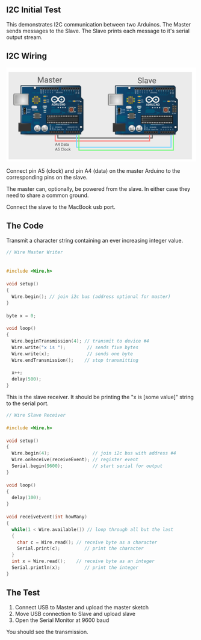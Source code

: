 ## I2C Initial Test

This demonstrates I2C communication between two Arduinos.  The Master
sends messages to the Slave.  The Slave prints each message to it's
serial output stream.


## I2C Wiring

![](images/i2c-experiment.png)

Connect pin A5 (clock) and pin A4 (data) on the master Arduino to the
corresponding pins on the slave. 

The master can, optionally, be powered from the slave.  In either case
they need to share a common ground.

Connect the slave to the MacBook usb port.

## The Code

Transmit a character string containing an ever increasing integer value.

``` c++
// Wire Master Writer


#include <Wire.h>

void setup()
{
  Wire.begin(); // join i2c bus (address optional for master)
}

byte x = 0;

void loop()
{
  Wire.beginTransmission(4); // transmit to device #4
  Wire.write("x is ");        // sends five bytes
  Wire.write(x);              // sends one byte  
  Wire.endTransmission();    // stop transmitting

  x++;
  delay(500);
}

```

This is the slave receiver.  It should be printing the "x is [some
value]" string to the serial port.

``` c++
// Wire Slave Receiver

#include <Wire.h>

void setup()
{
  Wire.begin(4);                // join i2c bus with address #4
  Wire.onReceive(receiveEvent); // register event
  Serial.begin(9600);           // start serial for output
}

void loop()
{
  delay(100);
}

void receiveEvent(int howMany)
{
  while(1 < Wire.available()) // loop through all but the last
  {
    char c = Wire.read(); // receive byte as a character
    Serial.print(c);         // print the character
  }
  int x = Wire.read();    // receive byte as an integer
  Serial.println(x);         // print the integer
}
```
## The Test

1. Connect USB to Master and upload the master sketch
2. Move USB connection to Slave and upload slave
3. Open the Serial Monitor at 9600 baud

You should see the transmission.


